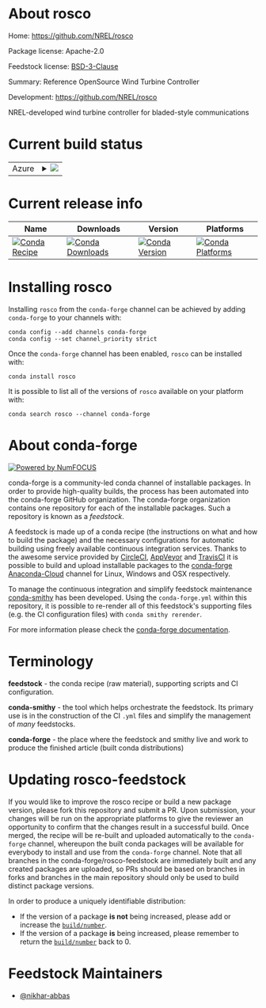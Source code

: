 About rosco
===========

Home: https://github.com/NREL/rosco

Package license: Apache-2.0

Feedstock license: [BSD-3-Clause](https://github.com/conda-forge/rosco-feedstock/blob/master/LICENSE.txt)

Summary: Reference OpenSource Wind Turbine Controller

Development: https://github.com/NREL/rosco

NREL-developed wind turbine controller for bladed-style communications

Current build status
====================


<table>
    
  <tr>
    <td>Azure</td>
    <td>
      <details>
        <summary>
          <a href="https://dev.azure.com/conda-forge/feedstock-builds/_build/latest?definitionId=10274&branchName=master">
            <img src="https://dev.azure.com/conda-forge/feedstock-builds/_apis/build/status/rosco-feedstock?branchName=master">
          </a>
        </summary>
        <table>
          <thead><tr><th>Variant</th><th>Status</th></tr></thead>
          <tbody><tr>
              <td>linux_64_numpy1.18python3.6</td>
              <td>
                <a href="https://dev.azure.com/conda-forge/feedstock-builds/_build/latest?definitionId=10274&branchName=master">
                  <img src="https://dev.azure.com/conda-forge/feedstock-builds/_apis/build/status/rosco-feedstock?branchName=master&jobName=linux&configuration=linux_64_numpy1.18python3.6" alt="variant">
                </a>
              </td>
            </tr><tr>
              <td>linux_64_numpy1.18python3.7</td>
              <td>
                <a href="https://dev.azure.com/conda-forge/feedstock-builds/_build/latest?definitionId=10274&branchName=master">
                  <img src="https://dev.azure.com/conda-forge/feedstock-builds/_apis/build/status/rosco-feedstock?branchName=master&jobName=linux&configuration=linux_64_numpy1.18python3.7" alt="variant">
                </a>
              </td>
            </tr><tr>
              <td>linux_64_numpy1.19python3.8</td>
              <td>
                <a href="https://dev.azure.com/conda-forge/feedstock-builds/_build/latest?definitionId=10274&branchName=master">
                  <img src="https://dev.azure.com/conda-forge/feedstock-builds/_apis/build/status/rosco-feedstock?branchName=master&jobName=linux&configuration=linux_64_numpy1.19python3.8" alt="variant">
                </a>
              </td>
            </tr><tr>
              <td>osx_64_numpy1.18python3.6</td>
              <td>
                <a href="https://dev.azure.com/conda-forge/feedstock-builds/_build/latest?definitionId=10274&branchName=master">
                  <img src="https://dev.azure.com/conda-forge/feedstock-builds/_apis/build/status/rosco-feedstock?branchName=master&jobName=osx&configuration=osx_64_numpy1.18python3.6" alt="variant">
                </a>
              </td>
            </tr><tr>
              <td>osx_64_numpy1.18python3.7</td>
              <td>
                <a href="https://dev.azure.com/conda-forge/feedstock-builds/_build/latest?definitionId=10274&branchName=master">
                  <img src="https://dev.azure.com/conda-forge/feedstock-builds/_apis/build/status/rosco-feedstock?branchName=master&jobName=osx&configuration=osx_64_numpy1.18python3.7" alt="variant">
                </a>
              </td>
            </tr><tr>
              <td>osx_64_numpy1.19python3.8</td>
              <td>
                <a href="https://dev.azure.com/conda-forge/feedstock-builds/_build/latest?definitionId=10274&branchName=master">
                  <img src="https://dev.azure.com/conda-forge/feedstock-builds/_apis/build/status/rosco-feedstock?branchName=master&jobName=osx&configuration=osx_64_numpy1.19python3.8" alt="variant">
                </a>
              </td>
            </tr><tr>
              <td>win_64_numpy1.18python3.6</td>
              <td>
                <a href="https://dev.azure.com/conda-forge/feedstock-builds/_build/latest?definitionId=10274&branchName=master">
                  <img src="https://dev.azure.com/conda-forge/feedstock-builds/_apis/build/status/rosco-feedstock?branchName=master&jobName=win&configuration=win_64_numpy1.18python3.6" alt="variant">
                </a>
              </td>
            </tr><tr>
              <td>win_64_numpy1.18python3.7</td>
              <td>
                <a href="https://dev.azure.com/conda-forge/feedstock-builds/_build/latest?definitionId=10274&branchName=master">
                  <img src="https://dev.azure.com/conda-forge/feedstock-builds/_apis/build/status/rosco-feedstock?branchName=master&jobName=win&configuration=win_64_numpy1.18python3.7" alt="variant">
                </a>
              </td>
            </tr><tr>
              <td>win_64_numpy1.19python3.8</td>
              <td>
                <a href="https://dev.azure.com/conda-forge/feedstock-builds/_build/latest?definitionId=10274&branchName=master">
                  <img src="https://dev.azure.com/conda-forge/feedstock-builds/_apis/build/status/rosco-feedstock?branchName=master&jobName=win&configuration=win_64_numpy1.19python3.8" alt="variant">
                </a>
              </td>
            </tr>
          </tbody>
        </table>
      </details>
    </td>
  </tr>
</table>

Current release info
====================

| Name | Downloads | Version | Platforms |
| --- | --- | --- | --- |
| [![Conda Recipe](https://img.shields.io/badge/recipe-rosco-green.svg)](https://anaconda.org/conda-forge/rosco) | [![Conda Downloads](https://img.shields.io/conda/dn/conda-forge/rosco.svg)](https://anaconda.org/conda-forge/rosco) | [![Conda Version](https://img.shields.io/conda/vn/conda-forge/rosco.svg)](https://anaconda.org/conda-forge/rosco) | [![Conda Platforms](https://img.shields.io/conda/pn/conda-forge/rosco.svg)](https://anaconda.org/conda-forge/rosco) |

Installing rosco
================

Installing `rosco` from the `conda-forge` channel can be achieved by adding `conda-forge` to your channels with:

```
conda config --add channels conda-forge
conda config --set channel_priority strict
```

Once the `conda-forge` channel has been enabled, `rosco` can be installed with:

```
conda install rosco
```

It is possible to list all of the versions of `rosco` available on your platform with:

```
conda search rosco --channel conda-forge
```


About conda-forge
=================

[![Powered by NumFOCUS](https://img.shields.io/badge/powered%20by-NumFOCUS-orange.svg?style=flat&colorA=E1523D&colorB=007D8A)](http://numfocus.org)

conda-forge is a community-led conda channel of installable packages.
In order to provide high-quality builds, the process has been automated into the
conda-forge GitHub organization. The conda-forge organization contains one repository
for each of the installable packages. Such a repository is known as a *feedstock*.

A feedstock is made up of a conda recipe (the instructions on what and how to build
the package) and the necessary configurations for automatic building using freely
available continuous integration services. Thanks to the awesome service provided by
[CircleCI](https://circleci.com/), [AppVeyor](https://www.appveyor.com/)
and [TravisCI](https://travis-ci.com/) it is possible to build and upload installable
packages to the [conda-forge](https://anaconda.org/conda-forge)
[Anaconda-Cloud](https://anaconda.org/) channel for Linux, Windows and OSX respectively.

To manage the continuous integration and simplify feedstock maintenance
[conda-smithy](https://github.com/conda-forge/conda-smithy) has been developed.
Using the ``conda-forge.yml`` within this repository, it is possible to re-render all of
this feedstock's supporting files (e.g. the CI configuration files) with ``conda smithy rerender``.

For more information please check the [conda-forge documentation](https://conda-forge.org/docs/).

Terminology
===========

**feedstock** - the conda recipe (raw material), supporting scripts and CI configuration.

**conda-smithy** - the tool which helps orchestrate the feedstock.
                   Its primary use is in the construction of the CI ``.yml`` files
                   and simplify the management of *many* feedstocks.

**conda-forge** - the place where the feedstock and smithy live and work to
                  produce the finished article (built conda distributions)


Updating rosco-feedstock
========================

If you would like to improve the rosco recipe or build a new
package version, please fork this repository and submit a PR. Upon submission,
your changes will be run on the appropriate platforms to give the reviewer an
opportunity to confirm that the changes result in a successful build. Once
merged, the recipe will be re-built and uploaded automatically to the
`conda-forge` channel, whereupon the built conda packages will be available for
everybody to install and use from the `conda-forge` channel.
Note that all branches in the conda-forge/rosco-feedstock are
immediately built and any created packages are uploaded, so PRs should be based
on branches in forks and branches in the main repository should only be used to
build distinct package versions.

In order to produce a uniquely identifiable distribution:
 * If the version of a package **is not** being increased, please add or increase
   the [``build/number``](https://docs.conda.io/projects/conda-build/en/latest/resources/define-metadata.html#build-number-and-string).
 * If the version of a package **is** being increased, please remember to return
   the [``build/number``](https://docs.conda.io/projects/conda-build/en/latest/resources/define-metadata.html#build-number-and-string)
   back to 0.

Feedstock Maintainers
=====================

* [@nikhar-abbas](https://github.com/nikhar-abbas/)

